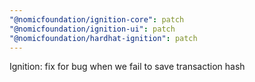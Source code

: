 ```yaml
---
"@nomicfoundation/ignition-core": patch
"@nomicfoundation/ignition-ui": patch
"@nomicfoundation/hardhat-ignition": patch
---
```


Ignition: fix for bug when we fail to save transaction hash
